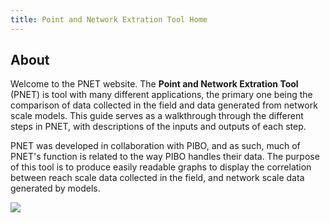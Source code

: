 ```yaml
---
title: Point and Network Extration Tool Home
---
```


## About

Welcome to the PNET website. The **Point and Network Extration Tool** (PNET) is tool with many different applications, the primary one being the comparison of data collected in the field and data generated from network scale models. This guide serves as a walkthrough through the different steps in PNET, with descriptions of the inputs and outputs of each step. 

PNET was developed in collaboration with PIBO, and as such, much of PNET's function is related to the way PIBO handles their data. The purpose of this tool is to produce easily readable graphs to display the correlation between reach scale data collected in the field, and network scale data generated by models.

<img class="float-left" src="{{ site.baseurl }}/assets/images/Black.png">



